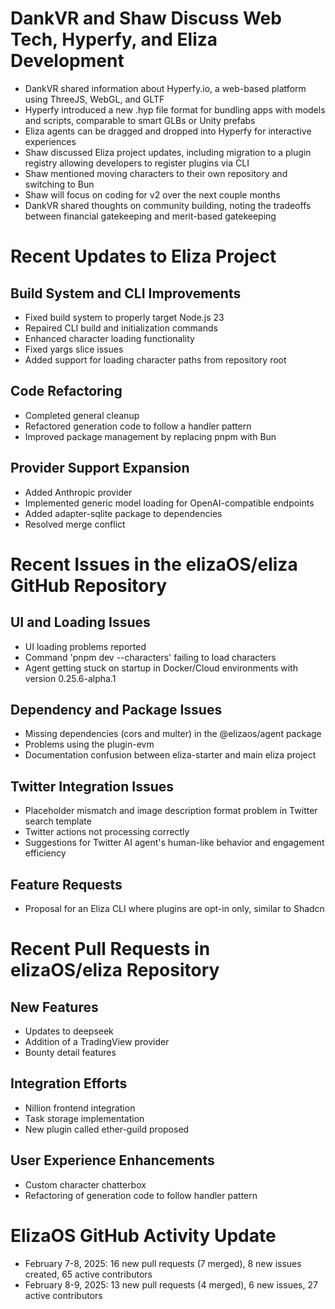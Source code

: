 # DankVR and Shaw Discuss Web Tech, Hyperfy, and Eliza Development

- DankVR shared information about Hyperfy.io, a web-based platform using ThreeJS, WebGL, and GLTF
- Hyperfy introduced a new .hyp file format for bundling apps with models and scripts, comparable to smart GLBs or Unity prefabs
- Eliza agents can be dragged and dropped into Hyperfy for interactive experiences
- Shaw discussed Eliza project updates, including migration to a plugin registry allowing developers to register plugins via CLI
- Shaw mentioned moving characters to their own repository and switching to Bun
- Shaw will focus on coding for v2 over the next couple months
- DankVR shared thoughts on community building, noting the tradeoffs between financial gatekeeping and merit-based gatekeeping

# Recent Updates to Eliza Project

## Build System and CLI Improvements
- Fixed build system to properly target Node.js 23
- Repaired CLI build and initialization commands
- Enhanced character loading functionality
- Fixed yargs slice issues
- Added support for loading character paths from repository root

## Code Refactoring
- Completed general cleanup
- Refactored generation code to follow a handler pattern
- Improved package management by replacing pnpm with Bun

## Provider Support Expansion
- Added Anthropic provider
- Implemented generic model loading for OpenAI-compatible endpoints
- Added adapter-sqlite package to dependencies
- Resolved merge conflict

# Recent Issues in the elizaOS/eliza GitHub Repository

## UI and Loading Issues
- UI loading problems reported
- Command 'pnpm dev --characters' failing to load characters
- Agent getting stuck on startup in Docker/Cloud environments with version 0.25.6-alpha.1

## Dependency and Package Issues
- Missing dependencies (cors and multer) in the @elizaos/agent package
- Problems using the plugin-evm
- Documentation confusion between eliza-starter and main eliza project

## Twitter Integration Issues
- Placeholder mismatch and image description format problem in Twitter search template
- Twitter actions not processing correctly
- Suggestions for Twitter AI agent's human-like behavior and engagement efficiency

## Feature Requests
- Proposal for an Eliza CLI where plugins are opt-in only, similar to Shadcn

# Recent Pull Requests in elizaOS/eliza Repository

## New Features
- Updates to deepseek
- Addition of a TradingView provider
- Bounty detail features

## Integration Efforts
- Nillion frontend integration
- Task storage implementation
- New plugin called ether-guild proposed

## User Experience Enhancements
- Custom character chatterbox
- Refactoring of generation code to follow handler pattern

# ElizaOS GitHub Activity Update

- February 7-8, 2025: 16 new pull requests (7 merged), 8 new issues created, 65 active contributors
- February 8-9, 2025: 13 new pull requests (4 merged), 6 new issues, 27 active contributors